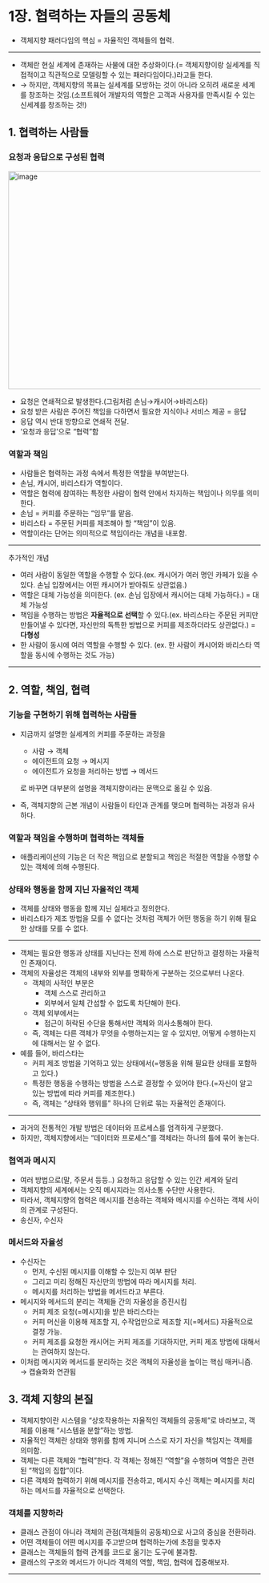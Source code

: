 # 1장. 협력하는 자들의 공동체

- 객체지향 패러다임의 핵심 = 자율적인 객체들의 협력.

---

- 객체란 현실 세계에 존재하는 사물에 대한 추상화이다.(= 객체지향이랑 실세계를 직접적이고 직관적으로 모델링할 수 있는 패러다임이다.)라고들 한다.
- → 하지만, 객체지향의 목표는 실세계를 모방하는 것이 아니라 오히려 새로운 세계를 창조하는 것임.(소프트웨어 개발자의 역할은 고객과 사용자를 만족시킬 수 있는 신세계를 창조하는 것!)

## 1. 협력하는 사람들

### 요청과 응답으로 구성된 협력

<img width="1576" height="435" alt="image" src="https://github.com/user-attachments/assets/903ace75-ada5-4024-a5e2-d79dd625abab" />


- 요청은 연쇄적으로 발생한다.(그림처럼 손님→캐시어→바리스타)
- 요청 받은 사람은 주어진 책임을 다하면서 필요한 지식이나 서비스 제공 = 응답
- 응답 역시 반대 방향으로 연쇄적 전달.
- ‘요청과 응답’으로 “협력”함

### 역할과 책임

- 사람들은 협력하는 과정 속에서 특정한 역할을 부여받는다.
- 손님, 캐시어, 바리스타가 역할이다.
- 역할은 협력에 참여하는 특정한 사람이 협력 안에서 차지하는 책임이나 의무를 의미한다.
- 손님 = 커피를 주문하는 “임무”를 맡음.
- 바리스타 = 주문된 커피를 제조해야 할 “책임”이 있음.
- 역할이라는 단어는 의미적으로 책임이라는 개념을 내포함.

---

추가적인 개념

- 여러 사람이 동일한 역할을 수행할 수 있다.(ex. 캐시어가 여러 명인 카페가 있을 수 있다. 손님 입장에서는 어떤 캐시어가 받아줘도 상관없음.)
- 역할은 대체 가능성을 의미한다. (ex. 손님 입장에서 캐시어는 대체 가능하다.) = 대체 가능성
- 책임을 수행하는 방법은 **자율적으로 선택**할 수 있다.(ex. 바리스타는 주문된 커피만 만들어낼 수 있다면, 자신만의 독특한 방법으로 커피를 제조하더라도 상관없다.) = **다형성**
- 한 사람이 동시에 여러 역할을 수행할 수 있다. (ex. 한 사람이 캐시어와 바리스타 역할을 동시에 수행하는 것도 가능)

---

## 2. 역할, 책임, 협력

### 기능을 구현하기 위해 협력하는 사람들

- 지금까지 설명한 실세계의 커피를 주문하는 과정을
    - 사람 → 객체
    - 에이전트의 요청 → 메시지
    - 에이전트가 요청을 처리하는 방법 → 메서드
    
    로 바꾸면 대부분의 설명을 객체지향이라는 문맥으로 옮길 수 있음.
    
- 즉, 객체지향의 근본 개념이 사람들이 타인과 관계를 맺으며 협력하는 과정과 유사하다.

### 역할과 책임을 수행하며 협력하는 객체들

- 애플리케이션의 기능은 더 작은 책임으로 분할되고 책임은 적절한 역할을 수행할 수 있는 객체에 의해 수행된다.

### 상태와 행동을 함께 지닌 자율적인 객체

- 객체를 상태와 행동을 함께 지닌 실체라고 정의한다.
- 바리스타가 제조 방법을 모를 수 없다는 것처럼 객체가 어떤 행동을 하기 위해 필요한 상태를 모를 수 없다.

---

- 객체는 필요한 행동과 상태를 지닌다는 전제 하에 스스로 판단하고 결정하는 자율적인 존재이다.
- 객체의 자율성은 객체의 내부와 외부를 명확하게 구분하는 것으로부터 나온다.
    - 객체의 사적인 부분은
        - 객체 스스로 관리하고
        - 외부에서 일체 간섭할 수 없도록 차단해야 한다.
    - 객체 외부에서는
        - 접근이 허락된 수단을 통해서만 객체와 의사소통해야 한다.
    - 즉, 객체는 다른 객체가 무엇을 수행하는지는 알 수 있지만, 어떻게 수행하는지에 대해서는 알 수 없다.
- 예를 들어, 바리스타는
    - 커피 제조 방법을 기억하고 있는 상태에서(=행동을 위해 필요한 상태를 포함하고 있다.)
    - 특정한 행동을 수행하는 방법을 스스로 결정할 수 있어야 한다.(=자신이 알고 있는 방법에 따라 커피를 제조한다.)
    - 즉, 객체는 “상태와 행위를” 하나의 단위로 묶는 자율적인 존재이다.

---

- 과거의 전통적인 개발 방법은 데이터와 프로세스를 엄격하게 구분했다.
- 하지만, 객체지향에서는 “데이터와 프로세스”를 객체라는 하나의 틀에 묶어 놓는다.

### 협역과 메시지

- 여러 방법으로(말, 주문서 등등..) 요청하고 응답할 수 있는 인간 세계와 달리
- 객체지향의 세계에서는 오직 메시지라는 의사소통 수단만 사용한다.
- 따라서, 객체지향의 협력은 메시지를 전송하는 객체와 메시지를 수신하는 객체 사이의 관계로 구성된다.
- 송신자, 수신자

### 메서드와 자율성

- 수신자는
    - 먼저, 수신된 메시지를 이해할 수 있는지 여부 판단
    - 그리고 미리 정해진 자신만의 방법에 따라 메시지를 처리.
    - 메시지를 처리하는 방법을 메서드라고 부른다.
- 메시지와 메서드의 분리는 객체들 간의 자율성을 증진시킴
    - 커피 제조 요청(=메시지)을 받은 바리스타는
    - 커피 머신을 이용해 제조할 지, 수작업만으로 제조할 지(=메서드) 자율적으로 결정 가능.
    - 커피 제조를 요청한 캐시어는 커피 제조를 기대하지만, 커피 제조 방법에 대해서는 관여하지 않는다.
- 이처럼 메시지와 메서드를 분리하는 것은 객체의 자율성을 높이는 핵심 매커니즘. → 캡슐화와 연관됨

## 3. 객체 지향의 본질

- 객체지향이란 시스템을 “상호작용하는 자율적인 객체들의 공동체”로 바라보고, 객체를 이용해 “시스템을 분할”하는 방법.
- 자율적인 객체란 상태와 행위를 함께 지니며 스스로 자기 자신을 책임지는 객체를 의미함.
- 객체는 다른 객체와 “협력”한다. 각 객체는 정해진 “역할”을 수행하며 역할은 관련된 “책임의 집합”이다.
- 다른 객체와 협력하기 위해 메시지를 전송하고, 메시지  수신 객체는 메시지를 처리하는 메서드를 자율적으로 선택한다.

### 객체를 지향하라

- 클래스 관점이 아니라 객체의 관점(객체들의 공동체)으로 사고의 중심을 전환하라.
- 어떤 객체들이 어떤 메시지를 주고받으며 협력하는가에 초점을 맞추자
- 클래스는 객체들의 협력 관계를 코드로 옮기는 도구에 불과함.
- 클래스의 구조와 메서드가 아니라 객체의 역할, 책임, 협력에 집중해보자.




---
